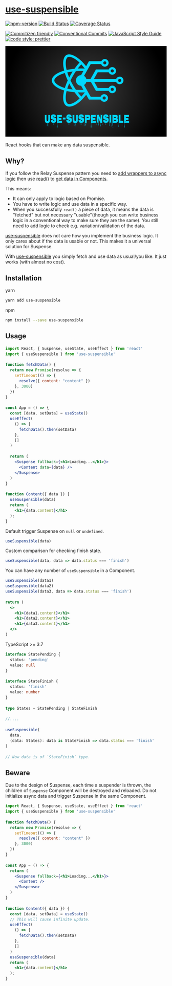 # [use-suspensible](https://github.com/crimx/use-suspensible)

[![npm-version](https://img.shields.io/npm/v/use-suspensible.svg)](https://www.npmjs.com/package/use-suspensible)
[![Build Status](https://img.shields.io/travis/com/crimx/use-suspensible/master)](https://travis-ci.com/crimx/use-suspensible)
[![Coverage Status](https://img.shields.io/coveralls/github/crimx/use-suspensible/master)](https://coveralls.io/github/crimx/use-suspensible?branch=master)

[![Commitizen friendly](https://img.shields.io/badge/commitizen-friendly-brightgreen.svg?maxAge=2592000)](http://commitizen.github.io/cz-cli/)
[![Conventional Commits](https://img.shields.io/badge/Conventional%20Commits-1.0.0-brightgreen.svg?maxAge=2592000)](https://conventionalcommits.org)
[![JavaScript Style Guide](https://img.shields.io/badge/code_style-standard-brightgreen.svg)](https://standardjs.com)
[![code style: prettier](https://img.shields.io/badge/code_style-prettier-ff69b4.svg?style=flat-square)](https://github.com/prettier/prettier)

![use-suspensible](./assets/use-suspensible.png)

React hooks that can make any data suspensible.

## Why?

If you follow the Relay Suspense pattern you need to [add wrappers to async logic](https://github.com/relayjs/relay-examples/blob/205dfb195c770e7cd3977116654bd69c91d03b90/issue-tracker/src/JSResource.js#L21-L42) then use [read()](https://github.com/relayjs/relay-examples/blob/master/issue-tracker/src/JSResource.js#L54-L717) to [get data in Components](https://github.com/relayjs/relay-examples/blob/205dfb195c770e7cd3977116654bd69c91d03b90/issue-tracker/src/SuspenseImage.js#L27).

This means:

- It can only apply to logic based on Promise.
- You have to write logic and use data in a specific way.
- When you successfully `read()` a piece of data, it means the data is "fetched" but not necessary "usable"(though you can write business logic in a conventional way to make sure they are the same). You still need to add logic to check e.g. variation/validation of the data.

[use-suspensible](https://github.com/crimx/use-suspensible) does not care how you implement the business logic. It only cares about if the data is usable or not. This makes it a universal solution for Suspense.

With [use-suspensible](https://github.com/crimx/use-suspensible) you simply fetch and use data as usual/you like. It just works (with almost no cost).

## Installation

yarn

```bash
yarn add use-suspensible
```

npm

```bash
npm install --save use-suspensible
```

## Usage

```jsx
import React, { Suspense, useState, useEffect } from 'react'
import { useSuspensible } from 'use-suspensible'

function fetchData() {
  return new Promise(resolve => {
    setTimeout(() => {
      resolve({ content: "content" })
    }, 3000)
  })
}

const App = () => {
  const [data, setData] = useState()
  useEffect(
    () => {
      fetchData().then(setData)
    },
    []
  )

  return (
    <Suspense fallback={<h1>Loading...</h1>}>
      <Content data={data} />
    </Suspense>
  )
}

function Content({ data }) {
  useSuspensible(data)
  return (
    <h1>{data.content}</h1>
  );
}
```

Default trigger Suspense on `null` or `undefined`.

```typescript
useSuspensible(data)
```

Custom comparison for checking finish state.

```typescript
useSuspensible(data, data => data.status === 'finish')
```

You can have any number of `useSuspensible` in a Component.

```jsx
useSuspensible(data1)
useSuspensible(data2)
useSuspensible(data3, data => data.status === 'finish')

return (
  <>
    <h1>{data1.content}</h1>
    <h1>{data2.content}</h1>
    <h1>{data3.content}</h1>
  </>
)
```

TypeScript >= 3.7

```typescript
interface StatePending {
  status: 'pending'
  value: null
}

interface StateFinish {
  status: 'finish'
  value: number
}

type States = StatePending | StateFinish

//....

useSuspensible(
  data,
  (data: States): data is StateFinish => data.status === 'finish'
)

// Now data is of `StateFinish` type.
```

## Beware

Due to the design of Suspense, each time a suspender is thrown, the children of `Suspense` Component will be destroyed and reloaded. Do not initialize async data and trigger Suspense in the same Component.

```jsx
import React, { Suspense, useState, useEffect } from 'react'
import { useSuspensible } from 'use-suspensible'

function fetchData() {
  return new Promise(resolve => {
    setTimeout(() => {
      resolve({ content: "content" })
    }, 3000)
  })
}

const App = () => {
  return (
    <Suspense fallback={<h1>Loading...</h1>}>
      <Content />
    </Suspense>
  )
}

function Content({ data }) {
  const [data, setData] = useState()
  // This will cause infinite update.
  useEffect(
    () => {
      fetchData().then(setData)
    },
    []
  )
  useSuspensible(data)
  return (
    <h1>{data.content}</h1>
  );
}
```
